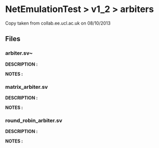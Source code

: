 # NetEmulationTest > v1_2 > arbiters #

Copy taken from collab.ee.ucl.ac.uk on 08/10/2013

## Files ##

### arbiter.sv~ ###

**DESCRIPTION :**
    
**NOTES :**

### matrix_arbiter.sv ###
 
**DESCRIPTION :**
    
**NOTES :**
   
### round_robin_arbiter.sv ###
 
**DESCRIPTION :**
    
**NOTES :**